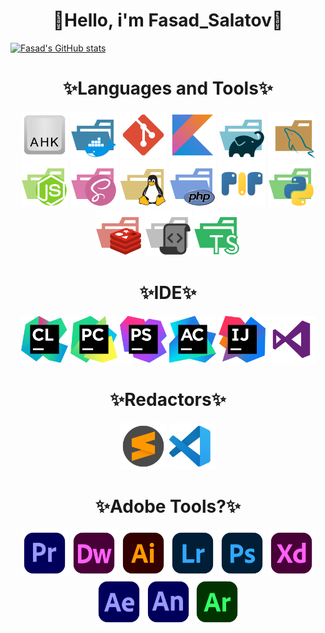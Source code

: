 <h1 align=center> 🍂Hello, i'm Fasad_Salatov🍂 </h1>


[![Fasad's GitHub stats](https://github-readme-stats.vercel.app/api?username=FasadSalatov&theme=rose&card_width=1000px&show_icons=true&include_all_commits=true&show_owner=true)](https://github.com/anuraghazra/github-readme-stats)


<h1 align=center>✨Languages and Tools✨</h1>
<div align=center>
  <img src="svgs/languages/BAM (1).svg" width=75px>
  <img src="svgs/languages/BAM (2).svg" width=75px>
  <img src="svgs/languages/BAM (3).svg" width=75px>
  <img src="svgs/languages/BAM (4).svg" width=75px>
  <img src="svgs/languages/BAM (5).svg" width=75px>
  <img src="svgs/languages/BAM (6).svg" width=75px>
  <img src="svgs/languages/BAM (7).svg" width=75px>
  <img src="svgs/languages/BAM (8).svg" width=75px>
  <img src="svgs/languages/BAM (9).svg" width=75px>
  <img src="svgs/languages/BAM (10).svg" width=75px>
  <img src="svgs/languages/BAM (11).svg" width=75px>
  <img src="svgs/languages/BAM (12).svg" width=75px>
  <img src="svgs/languages/BAM (13).svg" width=75px>
  <img src="svgs/languages/BAM (14).svg" width=75px>
  <img src="svgs/languages/BAM (15).svg" width=75px>
</div>
<h1 align=center>✨IDE✨</h1>
<div align=center>
  <img src="svgs/ide/jb (1).svg" width=75px>
  <img src="svgs/ide/jb (2).svg" width=75px>
  <img src="svgs/ide/jb (3).svg" width=75px>
  <img src="svgs/ide/jb (4).svg" width=75px>
  <img src="svgs/ide/jb (5).svg" width=75px>
  <img src="svgs/ide/jb (6).svg" width=75px>
</div>

<h1 align=center>✨Redactors✨</h1>
<div align=center>
  <img src="svgs/redactors/sb.svg" width=75px>
  <img src="svgs/redactors/vs.svg" width=75px>
</div>

<h1 align=center>✨Adobe Tools?✨</h1>
<div align=center>
  <img src="svgs/adobe/adobe (1).svg" width=75px>
  <img src="svgs/adobe/adobe (2).svg" width=75px>
  <img src="svgs/adobe/adobe (3).svg" width=75px>
  <img src="svgs/adobe/adobe (4).svg" width=75px>
  <img src="svgs/adobe/adobe (5).svg" width=75px>
  <img src="svgs/adobe/adobe (6).svg" width=75px>
  <img src="svgs/adobe/adobe (7).svg" width=75px>
  <img src="svgs/adobe/adobe (8).svg" width=75px>
  <img src="svgs/adobe/adobe (9).svg" width=75px>
</div>

